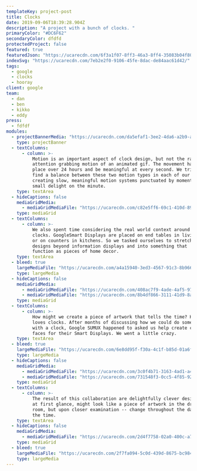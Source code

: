 ```yaml
---
templateKey: project-post
title: Clocks
date: 2019-09-06T18:39:28.904Z
description: "A project with a bunch of clocks. "
primaryColor: "#DC6F62"
secondaryColor: dfdfd
protectedProject: false
featured: true
featuredJson: "https://ucarecdn.com/6f3a1f07-8ff3-46a3-8ff4-35083b04f804/"
indexSvg: "https://ucarecdn.com/7eb2e2f0-9106-45fe-8dac-de84aac61d42/"
tags:
  - google
  - clocks
  - hooray
client: google
team:
  - dan
  - ben
  - kikko
  - eddy
press:
  - fdfdf
modules:
  - projectBannerMedia: "https://ucarecdn.com/da5efaf1-3ee2-4da6-a2b9-a682bcc5cf65/"
    type: projectBanner
  - textColumns:
      - column: >-
          Motion is an important aspect of clock design, but not the rapid,
          attention grabbing motion of an animated gif. The movement has to take
          place over 24 hours and be meaningful at every second. We tried to
          find a balance between these two motion types in each of our designs,
          creating slow, meaningful motion systems punctuated by moments of
          small delight on the minute.
    type: textArea
  - hideCaptions: false
    mediaGridMedia:
      - mediaGridMediaFile: "https://ucarecdn.com/c82e5ff6-69c1-410d-898c-d1f07182ca9a/"
    type: mediaGrid
  - textColumns:
      - column: >-
          We also spent time considering the real world context around these
          clocks. GoogleSmart Displays are placed on end tables in living rooms
          or on counters in kitchens. So we tasked ourselves to stretch our
          designs beyond information displays and into something that  could
          function as pieces of home decor.
    type: textArea
  - bleed: true
    largeMediaFile: "https://ucarecdn.com/a4a15940-3ed3-4567-91c3-8b96614524db/"
    type: largeMedia
  - hideCaptions: false
    mediaGridMedia:
      - mediaGridMediaFile: "https://ucarecdn.com/408ac7f9-4ade-4af5-97b5-173660f20caa/"
      - mediaGridMediaFile: "https://ucarecdn.com/8b4df866-3111-41d9-8ad6-f7afc1d74925/"
    type: mediaGrid
  - textColumns:
      - column: >-
          How might we create a piece of artwork that tells the time? Hobbes
          loves clocks. After months of discussing how we could do something new
          with a clock, Google SUMUX happened to asked us help create clock
          faces for their Smart Displays. We went a little crazy.
    type: textArea
  - bleed: true
    largeMediaFile: "https://ucarecdn.com/6e8dd95f-f30a-4c1f-b85d-01a6fb564de7/"
    type: largeMedia
  - hideCaptions: false
    mediaGridMedia:
      - mediaGridMediaFile: "https://ucarecdn.com/3c0f4b71-3163-4ad1-a4d8-b2d3a36af5ad/"
      - mediaGridMediaFile: "https://ucarecdn.com/731548f3-0cc5-4f85-92da-152fbc18d0a8/"
    type: mediaGrid
  - textColumns:
      - column: >-
          The result of this collaboration are delightfully clever designs that,
          at first glance, might look like a piece of artwork in the drawing
          room, but upon closer examination -- change throughout the day to tell
          the time.
    type: textArea
  - hideCaptions: false
    mediaGridMedia:
      - mediaGridMediaFile: "https://ucarecdn.com/2d4f7758-02a0-400c-a744-e3b97350d289/"
    type: mediaGrid
  - bleed: true
    largeMediaFile: "https://ucarecdn.com/2f7fa094-5c0d-439d-8675-bc9843a12135/"
    type: largeMedia
---
```

